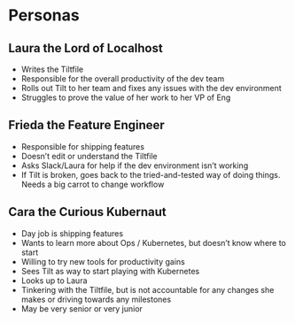 # Personas

## Laura the Lord of Localhost
- Writes the Tiltfile
- Responsible for the overall productivity of the dev team
- Rolls out Tilt to her team and fixes any issues with the dev environment
- Struggles to prove the value of her work to her VP of Eng

## Frieda the Feature Engineer
- Responsible for shipping features
- Doesn’t edit or understand the Tiltfile
- Asks Slack/Laura for help if the dev environment isn’t working
- If Tilt is broken, goes back to the tried-and-tested way of doing things. Needs a big carrot to change workflow

## Cara the Curious Kubernaut
- Day job is shipping features
- Wants to learn more about Ops / Kubernetes, but doesn’t know where to start
- Willing to try new tools for productivity gains
- Sees Tilt as way to start playing with Kubernetes
- Looks up to Laura
- Tinkering with the Tiltfile, but is not accountable for any changes she makes or driving towards any milestones
- May be very senior or very junior
